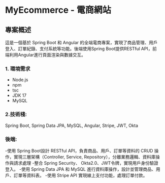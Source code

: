 # MyEcommerce - 電商網站

## 專案概述
這是一個基於 Spring Boot 和 Angular 的全端電商專案，實現了商品管理、用戶登入、訂單紀錄、支付系統等功能。後端使用Spring Boot提供RESTful API，前端利用Angular進行頁面渲染與數據交互。

### 1. 環境需求
- Node.js
- npm 
- tsc   
- JDK 17
- MySQL 
### 2.技術棧:
 Spring Boot, Spring Data JPA, MySQL, Angular, Stripe, JWT, Okta
 ### 後端:
-使用 Spring Boot設計 RESTful API，負責商品、用戶、訂單等資料的 CRUD 操作，實現三層架構（Controller, Service, Repository），分離業務邏輯、資料庫操作與請求處理
-整合 Spring Security、 Okta2.0、JWT令牌，實現用戶身份驗證登入。
-使用 Spring Data JPA 和 MySQL 進行資料庫操作，設計並管理商品、用戶、訂單等資料表。
-使用 Stripe API 實現線上支付功能，處理訂單付款。
